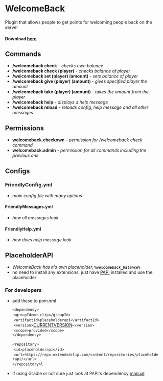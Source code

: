 # WelcomeBack
Plugin that allows people to get points for welcoming people back on the server

#### Download [here](https://github.com/prosteDeniGC/WelcomeBack/releases)

## Commands

* **/welcomeback check** - *checks own balance*
* **/welcomeback check (player)** - *checks balance of player*
* **/welcomeback set (player) (amount)** - *sets balance of player*
* **/welcomeback give (player) (amount)** - *gives specified player the amount*
* **/welcomeback take (player) (amount)** - *takes the amount from the player*
* **/welcomeback help** - *displays a help message*
* **/welcomeback reload** - *reloads config, help message and all other messages*

## Permissions

* **welcomeback.checkown** - *permission for /welcomeback check command*
* **welcomeback.admin** - *permission for all commands including the previous one*

## Configs

### FriendlyConfig.yml
  * *main config file with many options*
#### FriendlyMessages.yml
  * *how all messages look*
#### FriendlyHelp.yml
  * *how does help message look*
  
## PlaceholderAPI

* *WelcomeBack has it's own placeholder, _**`%welcomeback_balance%`**_*
 * no need to install any extensions, just have [PAPI](https://github.com/PlaceholderAPI/PlaceholderAPI) installed and use the placeholder

### For developers
* add these to pom.xml

  `<dependency>`\
        &nbsp;`<groupId>me.clip</groupId>`\
        &nbsp;`<artifactId>placeholderapi</artifactId>`\
        &nbsp;`<version>`[CURRENTVERSION](https://github.com/PlaceholderAPI/PlaceholderAPI)`</version>`\
        &nbsp;`<scope>provided</scope>`\
   `</dependency>`\
          \
    `<repository>`\
        &nbsp;`<id>placeholderapi</id>`\
        &nbsp;`<url>https://repo.extendedclip.com/content/repositories/placeholderapi/</url>`\
    `</repository>`\
    
* if using Gradle or not sure just look at PAPI's dependency [manual](https://github.com/PlaceholderAPI/PlaceholderAPI/wiki/Hook-into-PlaceholderAPI)        
